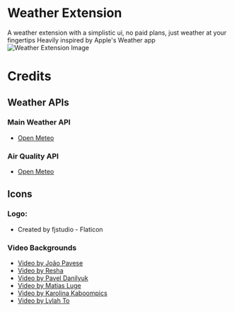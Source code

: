# Weather Extension

A weather extension with a simplistic ui, no paid plans, just weather at your fingertips
Heavily inspired by Apple's Weather app
![Weather Extension Image](https://i.ibb.co/7jQXLgz/Screenshot-2024-08-28-10-14-13-AM.png)

# Credits

## Weather APIs

### Main Weather API
- [Open Meteo](https://open-meteo.com/)

### Air Quality API
- [Open Meteo](https://open-meteo.com/en/docs/air-quality-api)

## Icons

### Logo: 
- Created by fjstudio - Flaticon

### Video Backgrounds
- [Video by João Pavese](https://www.pexels.com/video/time-lapse-of-cloud-formations-6707366/)
- [Video by Resha](https://www.pexels.com/video/time-lapse-of-blue-sky-3909741/)
- [Video by Pavel Danilyuk](https://www.pexels.com/video/flowers-rain-motion-green-4536559/)
- [Video by Matias Luge](https://www.pexels.com/video/heavy-rain-falling-over-a-german-village-during-a-thunderstorm-13948020/)
- [Video by Karolina Kaboompics](https://www.pexels.com/video/snow-fall-footage-with-blurry-tree-background-6620814/)
- [Video by Lylah To](https://www.pexels.com/video/foggy-morning-in-sapa-27733274/)
